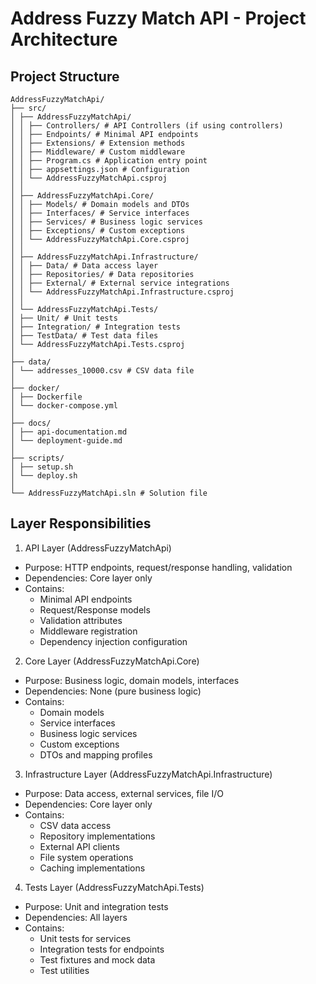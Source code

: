 # Address Fuzzy Match API - Project Architecture

## Project Structure

```
AddressFuzzyMatchApi/
├── src/
│ ├── AddressFuzzyMatchApi/
│ │ ├── Controllers/ # API Controllers (if using controllers)
│ │ ├── Endpoints/ # Minimal API endpoints
│ │ ├── Extensions/ # Extension methods
│ │ ├── Middleware/ # Custom middleware
│ │ ├── Program.cs # Application entry point
│ │ ├── appsettings.json # Configuration
│ │ └── AddressFuzzyMatchApi.csproj
│ │
│ ├── AddressFuzzyMatchApi.Core/
│ │ ├── Models/ # Domain models and DTOs
│ │ ├── Interfaces/ # Service interfaces
│ │ ├── Services/ # Business logic services
│ │ ├── Exceptions/ # Custom exceptions
│ │ └── AddressFuzzyMatchApi.Core.csproj
│ │
│ ├── AddressFuzzyMatchApi.Infrastructure/
│ │ ├── Data/ # Data access layer
│ │ ├── Repositories/ # Data repositories
│ │ ├── External/ # External service integrations
│ │ └── AddressFuzzyMatchApi.Infrastructure.csproj
│ │
│ └── AddressFuzzyMatchApi.Tests/
│ ├── Unit/ # Unit tests
│ ├── Integration/ # Integration tests
│ ├── TestData/ # Test data files
│ └── AddressFuzzyMatchApi.Tests.csproj
│
├── data/
│ └── addresses_10000.csv # CSV data file
│
├── docker/
│ ├── Dockerfile
│ └── docker-compose.yml
│
├── docs/
│ ├── api-documentation.md
│ └── deployment-guide.md
│
├── scripts/
│ ├── setup.sh
│ └── deploy.sh
│
└── AddressFuzzyMatchApi.sln # Solution file
```

## Layer Responsibilities

1. API Layer (AddressFuzzyMatchApi)

- Purpose: HTTP endpoints, request/response handling, validation
- Dependencies: Core layer only
- Contains:
  - Minimal API endpoints
  - Request/Response models
  - Validation attributes
  - Middleware registration
  - Dependency injection configuration

2. Core Layer (AddressFuzzyMatchApi.Core)

- Purpose: Business logic, domain models, interfaces
- Dependencies: None (pure business logic)
- Contains:
  - Domain models
  - Service interfaces
  - Business logic services
  - Custom exceptions
  - DTOs and mapping profiles

3. Infrastructure Layer (AddressFuzzyMatchApi.Infrastructure)

- Purpose: Data access, external services, file I/O
- Dependencies: Core layer only
- Contains:
  - CSV data access
  - Repository implementations
  - External API clients
  - File system operations
  - Caching implementations

4. Tests Layer (AddressFuzzyMatchApi.Tests)

- Purpose: Unit and integration tests
- Dependencies: All layers
- Contains:
  - Unit tests for services
  - Integration tests for endpoints
  - Test fixtures and mock data
  - Test utilities
